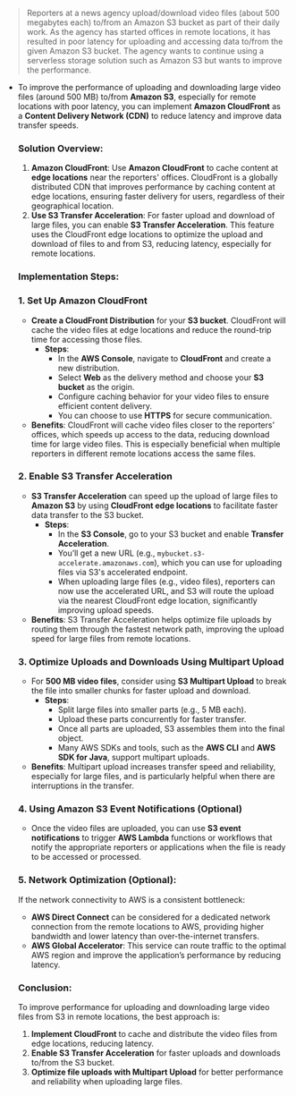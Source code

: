 > Reporters at a news agency upload/download video files (about 500 megabytes each) to/from an Amazon S3 bucket as part of their daily work. As the agency has started offices in remote locations, it has resulted in poor latency for uploading and accessing data to/from the given Amazon S3 bucket. The agency wants to continue using a serverless storage solution such as Amazon S3 but wants to improve the performance.

- To improve the performance of uploading and downloading large video files (around 500 MB) to/from **Amazon S3**, especially for remote locations with poor latency, you can implement **Amazon CloudFront** as a **Content Delivery Network (CDN)** to reduce latency and improve data transfer speeds.

    ### **Solution Overview:**

    1. **Amazon CloudFront**: Use **Amazon CloudFront** to cache content at **edge locations** near the reporters' offices. CloudFront is a globally distributed CDN that improves performance by caching content at edge locations, ensuring faster delivery for users, regardless of their geographical location.
    2. **Use S3 Transfer Acceleration**: For faster upload and download of large files, you can enable **S3 Transfer Acceleration**. This feature uses the CloudFront edge locations to optimize the upload and download of files to and from S3, reducing latency, especially for remote locations.

    ### **Implementation Steps:**

    ### **1. Set Up Amazon CloudFront**

    - **Create a CloudFront Distribution** for your **S3 bucket**. CloudFront will cache the video files at edge locations and reduce the round-trip time for accessing those files.
        - **Steps**:
            - In the **AWS Console**, navigate to **CloudFront** and create a new distribution.
            - Select **Web** as the delivery method and choose your **S3 bucket** as the origin.
            - Configure caching behavior for your video files to ensure efficient content delivery.
            - You can choose to use **HTTPS** for secure communication.
    - **Benefits**: CloudFront will cache video files closer to the reporters’ offices, which speeds up access to the data, reducing download time for large video files. This is especially beneficial when multiple reporters in different remote locations access the same files.

    ### **2. Enable S3 Transfer Acceleration**

    - **S3 Transfer Acceleration** can speed up the upload of large files to **Amazon S3** by using **CloudFront edge locations** to facilitate faster data transfer to the S3 bucket.
        - **Steps**:
            - In the **S3 Console**, go to your S3 bucket and enable **Transfer Acceleration**.
            - You’ll get a new URL (e.g., `mybucket.s3-accelerate.amazonaws.com`), which you can use for uploading files via S3's accelerated endpoint.
            - When uploading large files (e.g., video files), reporters can now use the accelerated URL, and S3 will route the upload via the nearest CloudFront edge location, significantly improving upload speeds.
    - **Benefits**: S3 Transfer Acceleration helps optimize file uploads by routing them through the fastest network path, improving the upload speed for large files from remote locations.

    ### **3. Optimize Uploads and Downloads Using Multipart Upload**

    - For **500 MB video files**, consider using **S3 Multipart Upload** to break the file into smaller chunks for faster upload and download.
        - **Steps**:
            - Split large files into smaller parts (e.g., 5 MB each).
            - Upload these parts concurrently for faster transfer.
            - Once all parts are uploaded, S3 assembles them into the final object.
            - Many AWS SDKs and tools, such as the **AWS CLI** and **AWS SDK for Java**, support multipart uploads.
    - **Benefits**: Multipart upload increases transfer speed and reliability, especially for large files, and is particularly helpful when there are interruptions in the transfer.

    ### **4. Using Amazon S3 Event Notifications (Optional)**

    - Once the video files are uploaded, you can use **S3 event notifications** to trigger **AWS Lambda** functions or workflows that notify the appropriate reporters or applications when the file is ready to be accessed or processed.

    ### **5. Network Optimization (Optional)**:

    If the network connectivity to AWS is a consistent bottleneck:

    - **AWS Direct Connect** can be considered for a dedicated network connection from the remote locations to AWS, providing higher bandwidth and lower latency than over-the-internet transfers.
    - **AWS Global Accelerator**: This service can route traffic to the optimal AWS region and improve the application’s performance by reducing latency.

    ### **Conclusion:**

    To improve performance for uploading and downloading large video files from S3 in remote locations, the best approach is:

    1. **Implement CloudFront** to cache and distribute the video files from edge locations, reducing latency.
    2. **Enable S3 Transfer Acceleration** for faster uploads and downloads to/from the S3 bucket.
    3. **Optimize file uploads with Multipart Upload** for better performance and reliability when uploading large files.